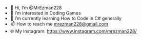 - 👋 Hi, I’m @MrEzman228
- 👀 I’m interested in Coding Games
- 🌱 I’m currently learning How to Code in C# generally
- 📫 How to reach me mrezman228@gmail.com
- 🌐 My Instagram: https://www.instagram.com/mrezman228/
